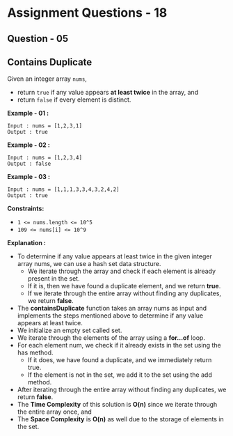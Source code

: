 # **Assignment Questions - 18**
## **Question - 05** 
## **Contains Duplicate**

Given an integer array `nums`, 
- return `true` if any value appears **at least twice** in the array, and 
- return `false` if every element is distinct.

**Example - 01 :**
```
Input : nums = [1,2,3,1]
Output : true
```

**Example - 02 :**
```
Input : nums = [1,2,3,4]
Output : false
```

**Example - 03 :**
```
Input : nums = [1,1,1,3,3,4,3,2,4,2]
Output : true
```

**Constraints:**

- `1 <= nums.length <= 10^5`
- `109 <= nums[i] <= 10^9`

**Explanation :**
- To determine if any value appears at least twice in the given integer array nums, we can use a hash set data structure. 
    - We iterate through the array and check if each element is already present in the set. 
    - If it is, then we have found a duplicate element, and we return **true**. 
    - If we iterate through the entire array without finding any duplicates, we return **false**.
- The **containsDuplicate** function takes an array nums as input and implements the steps mentioned above to determine if any value appears at least twice.
- We initialize an empty set called set.
- We iterate through the elements of the array using a **for...of** loop.
- For each element num, we check if it already exists in the set using the has method. 
    - If it does, we have found a duplicate, and we immediately return true.
    - If the element is not in the set, we add it to the set using the add method.
- After iterating through the entire array without finding any duplicates, we return **false**.
- The **Time Complexity** of this solution is **O(n)** since we iterate through the entire array once, and 
- The **Space Complexity** is **O(n)** as well due to the storage of elements in the set.